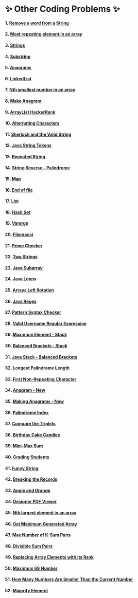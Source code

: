 # :sparkles: Other Coding Problems :sparkles:

#### 1.  [Remove a word from a String](https://github.com/Harishankar-GitHub/Other-Coding-Problems/blob/master/Remove%20a%20word%20from%20a%20String/src/RemoveWordFromString.java)
#### 2.  [Most repeating element in an array](https://github.com/Harishankar-GitHub/Other-Coding-Problems/blob/master/Most%20repeating%20element%20in%20Array/src/MostRepeatingElementInArray.java)
#### 3.  [Strings](https://github.com/Harishankar-GitHub/Other-Coding-Problems/blob/master/Strings/src/Strings.java)
#### 4.  [Substring](https://github.com/Harishankar-GitHub/Other-Coding-Problems/blob/master/Substring/src/Substring.java)
#### 5.  [Anagrams](https://github.com/Harishankar-GitHub/Other-Coding-Problems/blob/master/Anagrams/src/Anagrams.java)
#### 6.  [LinkedList](https://github.com/Harishankar-GitHub/Other-Coding-Problems/blob/master/LinkedList/src/Main.java)
#### 7.  [Nth smallest number in an array](https://github.com/Harishankar-GitHub/Other-Coding-Problems/blob/master/Nth%20smallest%20number%20in%20an%20array/src/Main.java)
#### 8.  [Make Anagram](https://github.com/Harishankar-GitHub/Other-Coding-Problems/blob/master/Make%20Anagram/src/Main.java)
#### 9.  [ArrayList HackerRank](https://github.com/Harishankar-GitHub/Other-Coding-Problems/blob/master/ArrayList%20HackerRank/src/Main.java)
#### 10. [Alternating Characters](https://github.com/Harishankar-GitHub/Other-Coding-Problems/blob/master/Alternating%20Characters/src/Main.java)
#### 11. [Sherlock and the Valid String](https://github.com/Harishankar-GitHub/Other-Coding-Problems/blob/master/Sherlock%20and%20the%20Valid%20String/src/Main.java)
#### 12. [Java String Tokens](https://github.com/Harishankar-GitHub/Other-Coding-Problems/blob/master/Java%20String%20Tokens/src/Main.java)
#### 13. [Repeated String](https://github.com/Harishankar-GitHub/Other-Coding-Problems/blob/master/Repeated%20String/src/Main.java)
#### 14. [String Reverse - Palindrome](https://github.com/Harishankar-GitHub/Other-Coding-Problems/blob/master/String%20Reverse/src/Main.java)
#### 15. [Map](https://github.com/Harishankar-GitHub/Other-Coding-Problems/blob/master/Map/src/Main.java)
#### 16. [End of file](https://github.com/Harishankar-GitHub/Other-Coding-Problems/blob/master/End%20of%20file/src/Main.java)
#### 17. [List](https://github.com/Harishankar-GitHub/Other-Coding-Problems/blob/master/List/src/Main.java)
#### 18. [Hash Set](https://github.com/Harishankar-GitHub/Other-Coding-Problems/blob/master/Hash%20Set/src/Main.java)
#### 19. [Varargs](https://github.com/Harishankar-GitHub/Other-Coding-Problems/blob/master/Varargs/src/Varargs.java)
#### 20. [Fibonacci](https://github.com/Harishankar-GitHub/Other-Coding-Problems/blob/master/Fibonacci/src/Main.java)
#### 21. [Prime Checker](https://github.com/Harishankar-GitHub/Other-Coding-Problems/blob/master/Prime%20Checker/src/Prime.java)
#### 22. [Two Strings](https://github.com/Harishankar-GitHub/Other-Coding-Problems/blob/master/Two%20Strings/src/Solution.java)
#### 23. [Java Subarray](https://github.com/Harishankar-GitHub/Other-Coding-Problems/blob/master/Java%20Subarray/src/Solution.java)
#### 24. [Java Loops](https://github.com/Harishankar-GitHub/Other-Coding-Problems/blob/master/Java%20Loops/src/Solution.java)
#### 25. [Arrays Left Rotation](https://github.com/Harishankar-GitHub/Other-Coding-Problems/blob/master/Arrays%20Left%20Rotation/src/Main.java)
#### 26. [Java Regex](https://github.com/Harishankar-GitHub/Other-Coding-Problems/blob/master/Java%20Regex/src/MyRegex.java)
#### 27. [Pattern Syntax Checker](https://github.com/Harishankar-GitHub/Other-Coding-Problems/blob/master/Pattern%20Syntax%20Checker/src/Solution.java)
#### 28. [Valid Username Regular Expression](https://github.com/Harishankar-GitHub/Other-Coding-Problems/blob/master/Valid%20Username%20Regular%20Expression/src/Solution.java)
#### 29. [Maximum Element - Stack](https://github.com/Harishankar-GitHub/Other-Coding-Problems/blob/master/Maximum%20Element%20-%20Stack/src/Solution.java)
#### 30. [Balanced Brackets - Stack](https://github.com/Harishankar-GitHub/Other-Coding-Problems/blob/master/Balanced%20Brackets%20-%20Stack/src/Solution.java)
#### 31. [Java Stack - Balanced Brackets](https://github.com/Harishankar-GitHub/Other-Coding-Problems/blob/master/Java%20Stack/src/Solution.java)
#### 32. [Longest Palindrome Length](https://github.com/Harishankar-GitHub/Other-Coding-Problems/blob/master/Longest%20Palindrome%20Length/src/Main.java)
#### 33. [First Non-Repeating Character](https://github.com/Harishankar-GitHub/Other-Coding-Problems/blob/master/First%20Non-Repeating%20Character/src/FirstNonRepeatingCharacter.java)
#### 34. [Anagram - New](https://github.com/Harishankar-GitHub/Other-Coding-Problems/blob/master/Anagram%20-%20New/src/Solution.java)
#### 35. [Making Anagrams - New](https://github.com/Harishankar-GitHub/Other-Coding-Problems/blob/master/Making%20Anagrams%20-%20New/src/Main.java)
#### 36. [Palindrome Index](https://github.com/Harishankar-GitHub/Other-Coding-Problems/blob/master/Palindrome%20Index/src/Main.java)
#### 37. [Compare the Triplets](https://github.com/Harishankar-GitHub/Other-Coding-Problems/blob/master/Compare%20the%20Triplets/src/Main.java)
#### 38. [Birthday Cake Candles](https://github.com/Harishankar-GitHub/Other-Coding-Problems/blob/master/Birthday%20Cake%20Candles/src/Solution.java)
#### 39. [Mini-Max Sum](https://github.com/Harishankar-GitHub/Other-Coding-Problems/blob/master/Mini-Max%20Sum/src/Main.java)
#### 40. [Grading Students](https://github.com/Harishankar-GitHub/Other-Coding-Problems/blob/master/Grading%20Students/src/Main.java)
#### 41. [Funny String](https://github.com/Harishankar-GitHub/Other-Coding-Problems/blob/master/Funny%20String/src/Main.java)
#### 42. [Breaking the Records](https://github.com/Harishankar-GitHub/Other-Coding-Problems/blob/master/Breaking%20the%20Records/src/Main.java)
#### 43. [Apple and Orange](https://github.com/Harishankar-GitHub/Other-Coding-Problems/blob/master/Apple%20and%20Orange/src/Main.java)
#### 44. [Designer PDF Viewer](https://github.com/Harishankar-GitHub/Other-Coding-Problems/blob/master/Designer%20PDF%20Viewer/src/Main.java)
#### 45. [Nth largest element in an array](https://github.com/Harishankar-GitHub/Other-Coding-Problems/blob/master/Nth%20largest%20element%20in%20an%20array/src/Main.java)
#### 46. [Get Maximum Generated Array](https://github.com/Harishankar-GitHub/Other-Coding-Problems/blob/master/Get%20Maximum%20Generated%20Array/src/Main.java)
#### 47. [Max Number of K-Sum Pairs](https://github.com/Harishankar-GitHub/Other-Coding-Problems/blob/master/Max%20Number%20of%20K-Sum%20Pairs/src/Main.java)
#### 48. [Divisible Sum Pairs](https://github.com/Harishankar-GitHub/Other-Coding-Problems/blob/master/Divisible%20Sum%20Pairs/src/Main.java)
#### 49. [Replacing Array Elements with its Rank](https://github.com/Harishankar-GitHub/Other-Coding-Problems/blob/master/Replacing%20Array%20Elements%20with%20its%20Rank/src/Program.java)
#### 50. [Maximum 69 Number](https://github.com/Harishankar-GitHub/Other-Coding-Problems/blob/master/Maximum%2069%20Number/src/Solution.java)
#### 51. [How Many Numbers Are Smaller Than the Current Number](https://github.com/Harishankar-GitHub/Other-Coding-Problems/blob/master/How%20Many%20Numbers%20Are%20Smaller%20Than%20the%20Current%20Number/src/Solution.java)
#### 52. [Majority Element]()
